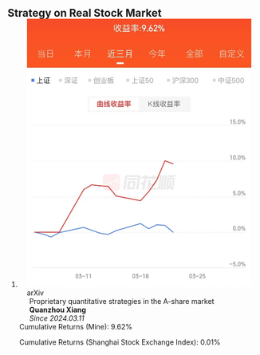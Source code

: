<h2 id="publications" style="margin: 2px 0px -15px;">Strategy on Real Stock Market</h2>

<div class="publications">
<ol class="bibliography">




<li>
<div class="pub-row">

  <div class="col-sm-3 abbr" style="position: relative;padding-right: 15px;padding-left: 15px;">
    <img src="assets/img/收益率.jpg" class="teaser img-fluid z-depth-1">
    <abbr class="badge">arXiv</abbr>
  </div>

  <div class="col-sm-9" style="position: relative;padding-right: 15px;padding-left: 20px;">
    <div class="title">Proprietary quantitative strategies in the A-share market</div>
    <div class="author"><strong>Quanzhou Xiang</strong></div>
    <div class="periodical"><em>Since 2024.03.11</em></div>
  </div>
</div>
</li>
Cumulative Returns (Mine): 9.62%

Cumulative Returns (Shanghai Stock Exchange Index): 0.01%

  
<br>

</ol>
</div>
